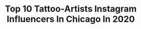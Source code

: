 ---
title: Top 10 Tattoo-Artists Instagram Influencers In Chicago In 2020
description: >-
  Find top tattoo-artists Instagram influencers in Chicago in 2020. Most popular hashtags: #tattooartist #chicago #art #chicagoartist.
platform: Instagram
hits: 56
text_top: Discover the most popular Instagram accounts on inBeat.
text_bottom: inBeat holds 56 Instagram influencers like this in Chicago, United States for you to connect with.
profiles:
  - username: "jaywalton_art"
    fullname: >-
      jay walton
    bio: >-
      Chicago (Woodside) Tattoo Artist/ Artist $75 dollar minimum/ deposit required to book Email: Joltlightning9@gmail.com cashapp: $jwaltonart
    location: "United States"
    followers: 29393
    engagement: 602
    commentsToLikes: 0.025797
    id: ck1399k17k76p0i195pk2fqlk
    verified: false
    hashtags: "#nojusticenopeace, #blackartist, #blm, #sketchbook"
  - username: "menton3"
    fullname: >-
      menton3
    bio: >-
      artist-musician-tattooist living in Atlanta GA
    location: "United States"
    followers: 23780
    engagement: 513
    commentsToLikes: 0.022023
    id: ck5hoa0srp7co0i11jzuuig9q
    verified: false
    hashtags: "#gothgirl, #oilpainting, #tattooartist, #painting"
  - username: "art_danny_ponce"
    fullname: >-
      🇲🇽 Daniel Ponce 🇲🇽
    bio: >-
      Chicago/México Art & Tattoos Casas Grandes, Chihuahua MX Private studio DM for tattoo appointments or art/prints requests
    location: "United States"
    followers: 26397
    engagement: 373
    commentsToLikes: 0.025562
    id: ck0w42m75whyi0i191msr7p1d
    verified: false
    hashtags: "#chicago, #chicagotattooartist, #instaart, #blackandgreytattoo"
  - username: "nessie_blaze"
    fullname: >-
      𝐍𝐞𝐬𝐬𝐢𝐞 𝐁𝐥𝐚𝐳𝐞
    bio: >-
      𝔗𝔞𝔱𝔱𝔬𝔬𝔢𝔯 • 𝔓𝔞𝔦𝔫𝔱𝔢𝔯 • 𝔅𝔯𝔞𝔱 ♈️ Black Ink Crew Compton. 💕 Text “Tattoo” to 267-223-5660 to book. 🔺PR: @raethepublicist @arianad_pr 🔺ASST: @dejah.mc
    location: "United States"
    followers: 35340
    engagement: 257
    commentsToLikes: 0.041340
    id: ck14jo9lelctg0i19m675pqat
    verified: false
    hashtags: "#atlanta, #petersstreetstation, #linkinbio, #dope"
  - username: "futureteller"
    fullname: >-
      gifford kasen
    bio: >-
      Artist/Owner @logansquaretattoo in Chicago- Futuretellerart@Gmail.com
    location: "United States"
    followers: 25619
    engagement: 88
    commentsToLikes: 0.014845
    id: ck15u2qtll5000i19gpgx1tp1
    verified: false
    hashtags: "#biomechanical, #stilllife, #drawing, #oilpainting"
  - username: "onlythedeadaresmiling"
    fullname: >-
      Tim Biedron
    bio: >-
      Ft. Collins Colorado. All booking via website
    location: "United States"
    followers: 12528
    engagement: 952
    commentsToLikes: 0.030889
    id: ck5zj6glth15p0i148lmbyj1y
    verified: false
    hashtags: "#moleskine, #coloradotattooartist, #blackandgreytattoo, #blackandgrey"
  - username: "yu_yarik"
    fullname: >-
      ILLUSTRATOR & TATTOO Artist
    bio: >-
      👩🏻Yulia Lyuto 🍊Realistic ILLUSTRATIONS 🖊Tattoo works - @yarik.tattoo 🖼My art works - #liuto_art • 📮Order & cooperation ➡️ DIRECT 🇺🇸Chicago,USA
    location: "United States"
    followers: 7689
    engagement: 1865
    commentsToLikes: 0.083644
    id: ck0w4iggryq5s0i19kkii6ftl
    verified: false
    hashtags: "#prismacolor, #prismacolors, #sketchbookdrawing, #sketchmarker"
  - username: "v_affliction"
    fullname: >-
      Tattoo Artist
    bio: >-
      Artistic tattoos to compliment your body • Floral🌺🌹 • Dark🖤🌙 DM for appointments 📋 Chicago
    location: "United States"
    followers: 10136
    engagement: 1088
    commentsToLikes: 0.016326
    id: ck8tahfmcrrnl0j78c3f1opkj
    verified: false
    hashtags: ""
  - username: "mwanhala"
    fullname: >-
      Michelle Wanhala
    bio: >-
      Chicago * @good.omen.tattoo * Appointment only * Flash only * Available flash posted in story highlights * DM to book * Shop:
    location: "United States"
    followers: 24212
    engagement: 320
    commentsToLikes: 0.007439
    id: ck15r5h1q685s0i194n8thjch
    verified: false
    hashtags: "#acrylicpaint, #quarantine, #chicagoartists, #gellyroll"
  - username: "adamdeanart"
    fullname: >-
      Adam Makharita (NYC)
    bio: >-
      Artist at @dot.creativegroup Booking/Inquiries here ONLY👇
    location: "United States"
    followers: 17940
    engagement: 449
    commentsToLikes: 0.032223
    id: ckaord8jnmp4u0i7841fruynu
    verified: false
    hashtags: "#blackabdgreyrealism, #blackandgreyrealism, #finelinetattoos, #tattoo"
---